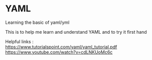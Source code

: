 # YAML
Learning the basic of yaml/yml

This is to help me learn and understand YAML and to try it first hand

Helpful links : \
https://www.tutorialspoint.com/yaml/yaml_tutorial.pdf \
https://www.youtube.com/watch?v=cdLNKUoMc6c
